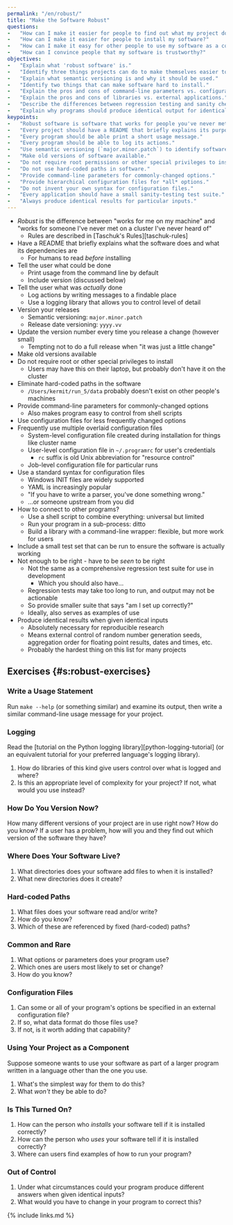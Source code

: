 ```yaml
---
permalink: "/en/robust/"
title: "Make the Software Robust"
questions:
-   "How can I make it easier for people to find out what my project does?"
-   "How can I make it easier for people to install my software?"
-   "How can I make it easy for other people to use my software as a component in their work?"
-   "How can I convince people that my software is trustworthy?"
objectives:
-   "Explain what 'robust software' is."
-   "Identify three things projects can do to make themselves easier to understand."
-   "Explain what semantic versioning is and why it should be used."
-   "Identify two things that can make software hard to install."
-   "Explain the pros and cons of command-line parameters vs. configuration files."
-   "Explain the pros and cons of libraries vs. external applications."
-   "Describe the differences between regression testing and sanity checking."
-   "Explain why programs should produce identical output for identical inputs."
keypoints:
-   "Robust software is software that works for people you've never met on machines you've never heard of."
-   "Every project should have a README that briefly explains its purpose and dependencies."
-   "Every program should be able print a short usage message."
-   "Every program should be able to log its actions."
-   "Use semantic versioning (`major.minor.patch`) to identify software versions."
-   "Make old versions of software available."
-   "Do not require root permissions or other special privileges to install software."
-   "Do not use hard-coded paths in software."
-   "Provide command-line parameters for commonly-changed options."
-   "Provide hierarchical configuration files for *all* options."
-   "Do not invent your own syntax for configuration files."
-   "Every application should have a small sanity-testing test suite."
-   "Always produce identical results for particular inputs."
---
```


-   *Robust* is the difference between "works for me on my machine"
    and "works for someone I've never met on a cluster I've never heard of"
    -   Rules are described in [Taschuk's Rules][taschuk-rules]
-   Have a README that briefly explains what the software does and what its dependencies are
    -   For humans to read *before* installing
-   Tell the user what could be done
    -   Print usage from the command line by default
    -   Include version (discussed below)
-   Tell the user what was *actually* done
    -   Log actions by writing messages to a findable place
    -   Use a logging library that allows you to control level of detail
-   Version your releases
    -   Semantic versioning: `major.minor.patch`
    -   Release date versioning: `yyyy.vv`
-   Update the version number every time you release a change (however small)
    -   Tempting not to do a full release when "it was just a little change"
-   Make old versions available
-   Do not require root or other special privileges to install
    -   Users may have this on their laptop, but probably don't have it on the cluster
-   Eliminate hard-coded paths in the software
    -   `/Users/kermit/run_5/data` probably doesn't exist on other people's machines
-   Provide command-line parameters for commonly-changed options
    -   Also makes program easy to control from shell scripts
-   Use configuration files for less frequently changed options
-   Frequently use multiple overlaid configuration files
    -   System-level configuration file created during installation for things like cluster name
    -   User-level configuration file in `~/.programrc` for user's credentials
        -   `rc` suffix is old Unix abbreviation for "resource control"
    -   Job-level configuration file for particular runs
-   Use a standard syntax for configuration files
    -   Windows INIT files are widely supported
    -   YAML is increasingly popular
    -   "If you have to write a parser, you've done something wrong."
    - ...or someone upstream from you did
-   How to connect to other programs?
    -   Use a shell script to combine everything: universal but limited
    -   Run your program in a sub-process: ditto
    -   Build a library with a command-line wrapper: flexible, but more work for users
-   Include a small test set that can be run to ensure the software is actually working
-   Not enough to be right - have to be *seen* to be right
    -   Not the same as a comprehensive regression test suite for use in development
        -   Which you should also have...
    -   Regression tests may take too long to run, and output may not be actionable
    -   So provide smaller suite that says "am I set up correctly?"
    - Ideally, also serves as examples of use
-   Produce identical results when given identical inputs
    -   Absolutely necessary for reproducible research
    -   Means external control of random number generation seeds,
        aggregation order for floating point results,
        dates and times,
        etc.
    -   Probably the hardest thing on this list for many projects

## Exercises {#s:robust-exercises}

### Write a Usage Statement

Run `make --help` (or something similar) and examine its output,
then write a similar command-line usage message for your project.

### Logging

Read the [tutorial on the Python logging library][python-logging-tutorial]
(or an equivalent tutorial for your preferred language's logging library).

1.  How do libraries of this kind give users control over what is logged and where?
2.  Is this an appropriate level of complexity for your project?
    If not, what would you use instead?

### How Do You Version Now?

How many different versions of your project are in use right now?
How do you know?
If a user has a problem,
how will you and they find out which version of the software they have?

### Where Does Your Software Live?

1.  What directories does your software add files to when it is installed?
2.  What new directories does it create?

### Hard-coded Paths

1.  What files does your software read and/or write?
2.  How do you know?
3.  Which of these are referenced by fixed (hard-coded) paths?

### Common and Rare

1.  What options or parameters does your program use?
2.  Which ones are users most likely to set or change?
3.  How do you know?

### Configuration Files

1.  Can some or all of your program's options be specified in an external configuration file?
2.  If so, what data format do those files use?
3.  If not, is it worth adding that capability?

### Using Your Project as a Component

Suppose someone wants to use your software as part of a larger program
written in a language other than the one you use.
>
1.  What's the simplest way for them to do this?
2.  What *won't* they be able to do?

### Is This Turned On?

1.  How can the person who *installs* your software tell if it is installed correctly?
2.  How can the person who *uses* your software tell if it is installed correctly?
3.  Where can users find examples of how to run your program?

### Out of Control

1.  Under what circumstances could your program produce different answers
    when given identical inputs?
2.  What would you have to change in your program to correct this?

{% include links.md %}
